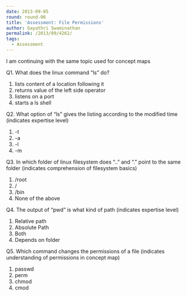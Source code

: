 ```yaml
---
date: 2013-09-05
round: round-06
title: 'Assessment: File Permissions'
author: Gayathri Swaminathan
permalink: /2013/09/4262/
tags:
  - Assessment
---
```

I am continuing with the same topic used for concept maps

Q1. What does the linux command &#8220;ls&#8221; do?

1. lists content of a location following it  
2. returns value of the left side operator  
3. listens on a port  
4. starts a ls shell

Q2. What option of &#8220;ls&#8221; gives the listing according to the modified time (indicates expertise level)

1. -t  
2. -a  
3. -l  
4. -m

Q3. In which folder of linux filesystem does &#8220;..&#8221; and &#8220;.&#8221; point to the same folder (indicates comprehension of filesystem basics)

1. /root  
2. /  
3. /bin  
4. None of the above

Q4. The output of &#8220;pwd&#8221; is what kind of path (indicates expertise level)

1. Relative path  
2. Absolute Path  
3. Both  
4. Depends on folder

Q5. Which command changes the permissions of a file (indicates understanding of permissions in concept map)  
1. passwd  
2. perm  
3. chmod  
4. cmod

